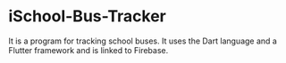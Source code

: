 # iSchool-Bus-Tracker
It is a program for tracking school buses. It uses the Dart language and a Flutter framework and is linked to Firebase.
